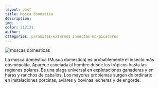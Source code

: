 ```yaml
---
layout: post
title: Mosca doméstica
description:
img:
color: 212121
author:
categories: parasitos-externos insectos-no-picadores
---
```

![moscas domesticas]({{site.baseurl}}/images/image4.png)

La mosca doméstica (Musca domestica) es probablemente el insecto más cosmopolita. Aparece asociada al hombre desde los trópicos hasta las regiones polares.
Es una plaga universal en explotaciones ganaderas y en haras y ranchos de caballos. Los mayores problemas surgen de ordinario en instalaciones porcinas, aviares y bovinas lecheras y de engorde.
